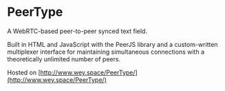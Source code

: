 # PeerType
A WebRTC-based peer-to-peer synced text field.

Built in HTML and JavaScript with the PeerJS library and a custom-written multiplexer interface for maintaining simultaneous connections with a theoretically unlimited number of peers.

Hosted on [http://www.wey.space/PeerType/](http://www.wey.space/PeerType/)
